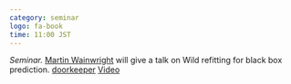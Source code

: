 ```yaml
---
category: seminar
logo: fa-book
time: 11:00 JST
---
```


*Seminar.* [Martin Wainwright](https://wainwrigwork.github.io) will give a talk on Wild refitting for black box prediction. [doorkeeper](https://c5dc59ed978213830355fc8978.doorkeeper.jp/events/187954) [Video](https://www.youtube.com/watch?v=gucvLx7nQAg)
